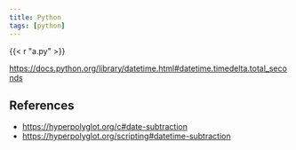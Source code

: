 ```yaml
---
title: Python
tags: [python]
---
```


{{< r "a.py" >}}

<https://docs.python.org/library/datetime.html#datetime.timedelta.total_seconds>

## References

- <https://hyperpolyglot.org/c#date-subtraction>
- <https://hyperpolyglot.org/scripting#datetime-subtraction>

